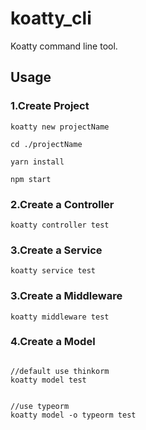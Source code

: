 # koatty_cli
Koatty command line tool.

## Usage

### 1.Create Project

```shell
koatty new projectName

cd ./projectName

yarn install

npm start
```

### 2.Create a Controller
```shell
koatty controller test

```

### 3.Create a Service

```shell
koatty service test

```

### 3.Create a Middleware

```shell
koatty middleware test

```

### 4.Create a Model

```shell

//default use thinkorm
koatty model test


//use typeorm
koatty model -o typeorm test

```